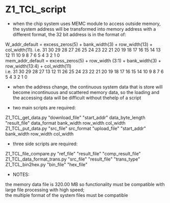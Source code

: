 # Z1_TCL_script
- when the chip system uses MEMC module to access outside memory, the system address will be transformed into memory address with a different format, the 32 bit address is in the format of:  
  
W_addr_default = excess_zeros(5) + bank_width(3) + row_width(13) + col_width(11). 
i.e. 31 30 29 28 27 26 25 24 23 22 21 20 19 18 17 16 15 14 13 12 11 10 9 8 7 6 5 4 3 2 1 0   
mem_addr_default = excess_zeros(5) + row_width (3:1) + bank_width(3) + row_width(13:4) + col_width(11)  
i.e. 31 30 29 28 27 13 12 11 26 25 24 23 22 21 20 19 18 17 16 15 14 10 9 8 7 6 5 4 3 2 1 0
  
- when the address change, the continuous system data that is store will become incontinuous and scattered memory data, so the loading and the accessing data will be difficult without thehelp of a script
  
- two main scripts are required: 
   
Z1_TCL_get_data.py "download_file" "start_addr" data_byte_length "result_file" data_format bank_width row_width col_width
Z1_TCL_put_data.py "src_file" src_format "upload_file" "start_addr" bank_width row_width col_width
  
- three side scripts are required:
  
Z1_TCL_file_compare.py "ref_file" "result_file" "comp_result_file"  
Z1_TCL_data_format_trans.py "src_file" "result_file" "trans_type"  
Z1_TCL_bin2hex.py "bin_file" "hex_file"  
  
- NOTES:   
  
the memory data file is 320.00 MB so functionality must be compatible with large file processing with high speed;  
the multiple format of the system files must be compatible  
